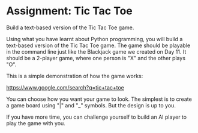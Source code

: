 # Assignment: Tic Tac Toe

Build a text-based version of the Tic Tac Toe game.

Using what you have learnt about Python programming, you will build a text-based
version of the Tic Tac Toe game. The game should be playable in the command line
just like the Blackjack game we created on Day 11. It should be a 2-player game,
where one person is "X" and the other plays "O".

This is a simple demonstration of how the game works:

https://www.google.com/search?q=tic+tac+toe

You can choose how you want your game to look. The simplest is to create a game
board using "|" and "_" symbols. But the design is up to you.
[](https://img-c.udemycdn.com/redactor/raw/assignment/2020-11-01_12-03-38-e5280d9fe826c4159963ec47097fc2e5.png)

If you have more time, you can challenge yourself to build an AI player to play
the game with you.
